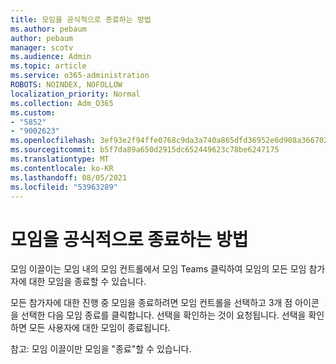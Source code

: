 ```yaml
---
title: 모임을 공식적으로 종료하는 방법
ms.author: pebaum
author: pebaum
manager: scotv
ms.audience: Admin
ms.topic: article
ms.service: o365-administration
ROBOTS: NOINDEX, NOFOLLOW
localization_priority: Normal
ms.collection: Adm_O365
ms.custom:
- "5852"
- "9002623"
ms.openlocfilehash: 3ef93e2f94ffe0768c9da3a740a865dfd36952e6d908a36670275297aed39913
ms.sourcegitcommit: b5f7da89a650d2915dc652449623c78be6247175
ms.translationtype: MT
ms.contentlocale: ko-KR
ms.lasthandoff: 08/05/2021
ms.locfileid: "53963289"
---
```

# <a name="how-to-formally-end-a-meeting"></a>모임을 공식적으로 종료하는 방법

모임 이끌이는 모임 내의 모임 컨트롤에서 모임 Teams 클릭하여  모임의 모든 모임 참가자에 대한 모임을 종료할 수 있습니다.  

모든 참가자에 대한 진행 중 모임을 종료하려면 모임 컨트롤을 선택하고 3개 점 아이콘을 선택한 다음 모임 종료를 클릭합니다. 선택을 확인하는 것이 요청됩니다. 선택을 확인하면 모든 사용자에 대한 모임이 종료됩니다.

참고: 모임 이끌이만 모임을 "종료"할 수 있습니다.
